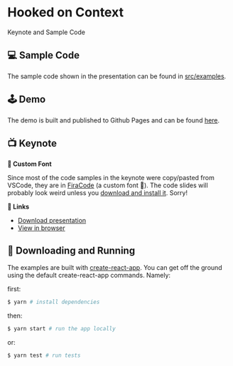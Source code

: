 # Hooked on Context

Keynote and Sample Code

## 💻 Sample Code

The sample code shown in the presentation can be found in [src/examples](https://github.com/drewwyatt/hooked-on-context/tree/master/src/examples).

## 🕹 Demo

The demo is built and published to Github Pages and can be found [here](https://drewwyatt.github.io/hooked-on-context/).

## 📺 Keynote

**📝 Custom Font**

Since most of the code samples in the keynote were copy/pasted from VSCode, they are in [FiraCode](https://github.com/tonsky/FiraCode) (a custom font 🤦‍). The code slides will probably look weird unless you [download and install it](https://github.com/tonsky/FiraCode). Sorry!

**🔗 Links**

- [Download presentation](https://github.com/drewwyatt/hooked-on-context/blob/master/hooked-on-context.key)
- [View in browser](https://www.icloud.com/keynote/0i9QLfaGsAKXDWcZGM9_hhzsA#hooked-on-context)

## 🔧 Downloading and Running

The examples are built with [create-react-app](https://github.com/facebook/create-react-app). You can get off the ground using the default create-react-app commands. Namely:

first:

```bash
$ yarn # install dependencies
```

then:

```bash
$ yarn start # run the app locally
```

or:

```bash
$ yarn test # run tests
```
